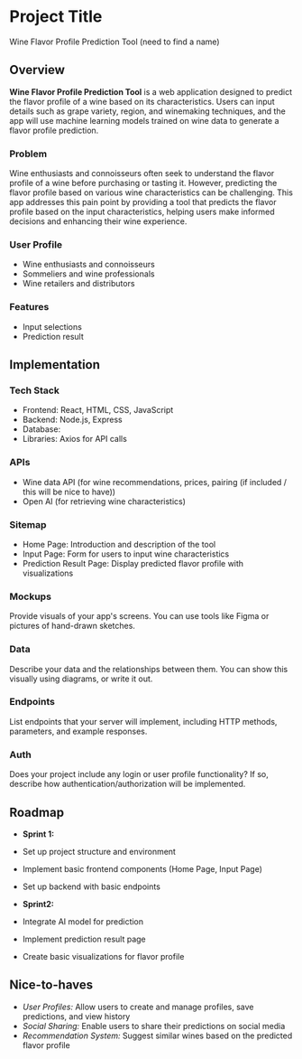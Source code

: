 # Project Title
Wine Flavor Profile Prediction Tool (need to find a name)

## Overview

**Wine Flavor Profile Prediction Tool** is a web application designed to predict the flavor profile of a wine based on its characteristics. Users can input details such as grape variety, region, and winemaking techniques, and the app will use machine learning models trained on wine data to generate a flavor profile prediction.


### Problem

Wine enthusiasts and connoisseurs often seek to understand the flavor profile of a wine before purchasing or tasting it. However, predicting the flavor profile based on various wine characteristics can be challenging. This app addresses this pain point by providing a tool that predicts the flavor profile based on the input characteristics, helping users make informed decisions and enhancing their wine experience.

### User Profile

- Wine enthusiasts and connoisseurs
- Sommeliers and wine professionals
- Wine retailers and distributors

### Features

- Input selections
- Prediction result


## Implementation

### Tech Stack

- Frontend: React, HTML, CSS, JavaScript
- Backend: Node.js, Express
- Database: 
- Libraries: Axios for API calls

### APIs

- Wine data API (for wine recommendations, prices, pairing (if included / this will be nice to have))
- Open AI (for retrieving wine characteristics)

### Sitemap

- Home Page: Introduction and description of the tool
- Input Page: Form for users to input wine characteristics
- Prediction Result Page: Display predicted flavor profile with visualizations

### Mockups

Provide visuals of your app's screens. You can use tools like Figma or pictures of hand-drawn sketches.

### Data

Describe your data and the relationships between them. You can show this visually using diagrams, or write it out. 

### Endpoints

List endpoints that your server will implement, including HTTP methods, parameters, and example responses.

### Auth

Does your project include any login or user profile functionality? If so, describe how authentication/authorization will be implemented.

## Roadmap

- **Sprint 1:**
- Set up project structure and environment
- Implement basic frontend components (Home Page, Input Page)
- Set up backend with basic endpoints

- **Sprint2:** 
- Integrate AI model for prediction
- Implement prediction result page
- Create basic visualizations for flavor profile

## Nice-to-haves

- *User Profiles:*  Allow users to create and manage profiles, save predictions, and view history
- *Social Sharing:* Enable users to share their predictions on social media
- *Recommendation System:* Suggest similar wines based on the predicted flavor profile
